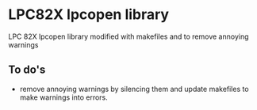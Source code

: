 # LPC82X lpcopen library
LPC 82X lpcopen library modified with makefiles and to remove annoying warnings
## To do's
* remove annoying warnings by silencing them and update makefiles to make warnings into errors.

